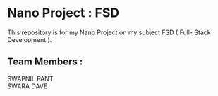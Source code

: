 # Nano Project : FSD
This repository is for my Nano Project on my subject FSD ( Full- Stack Development ).


## Team Members :
SWAPNIL PANT  
SWARA DAVE
